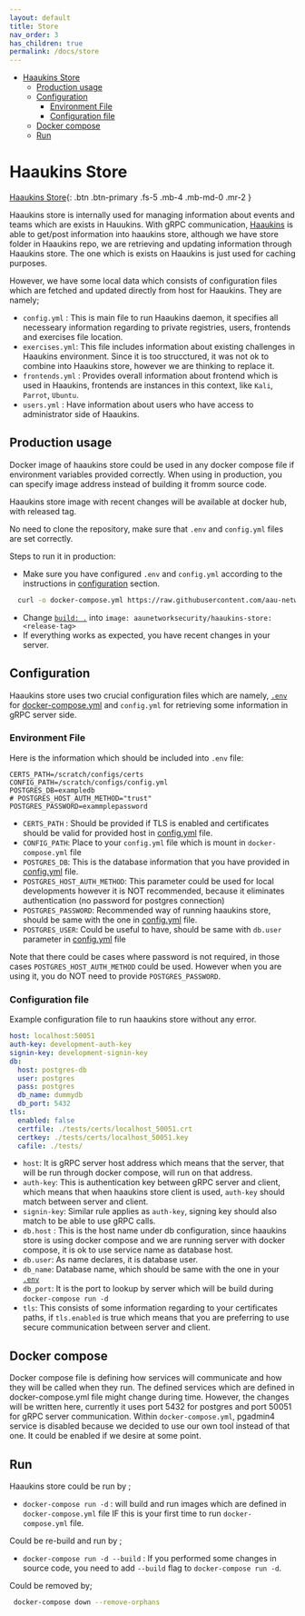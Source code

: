```yaml
---
layout: default
title: Store
nav_order: 3
has_children: true
permalink: /docs/store
---
```


- [Haaukins Store](#haaukins-store)
  - [Production usage](#production-usage)
  - [Configuration](#configuration)
    - [Environment File](#environment-file)
    - [Configuration file](#configuration-file)
  - [Docker compose](#docker-compose)
  - [Run](#run)
  
# Haaukins Store 

[Haaukins Store](https://github.com/aau-network-security/haaukins-store){: .btn .btn-primary .fs-5 .mb-4 .mb-md-0 .mr-2 } 


Haaukins store is internally used for managing information about events and teams which are exists in Hauukins. With gRPC communication, [Haaukins](https://github.com/aau-network-security/haaukins) is able to get/post information into haaukins store, although we have store folder in Haaukins repo, we are retrieving and updating information through Haaukins store. The one which is exists on Haaukins is just used for caching purposes. 

However, we have some local data which consists of configuration files which are fetched and updated directly from host for Haaukins. They are namely; 
 
- `config.yml` : This is main file to run Haaukins daemon, it specifies all necesseary information regarding to private registries, users, frontends and exercises file location. 
- `exercises.yml`: This file includes information about existing challenges in Haaukins environment. Since it is too strucctured, it was not ok to combine into Haaukins store, however we are thinking to replace it.  
- `frontends.yml` : Provides overall information about frontend which is used in Haaukins, frontends are instances in this context, like `Kali`, `Parrot`, `Ubuntu`.
- `users.yml` : Have information about users who have access to administrator side of Haaukins. 


## Production usage

Docker image of haaukins store could be used in any docker compose file if environment variables provided correctly. When using in production, you can specify image address instead of building it fromm source code. 

Haaukins store image with recent changes will be available at docker hub, with released tag. 

No need to clone the repository, make sure that `.env`  and `config.yml` files are set correctly. 

Steps to run it in production: 

 - Make sure you have configured `.env` and `config.yml` according to the instructions in [configuration](#configuration) section.
```bash 
  curl -o docker-compose.yml https://raw.githubusercontent.com/aau-network-security/haaukins-store/master/docker-compose.yml
```

 - Change [`build: .`](https://github.com/aau-network-security/haaukins-store/blob/d41b09f9aecbec5bb0d6cb687ba9bb6bb8e24378/docker-compose.yml#L7) into  `image: aaunetworksecurity/haaukins-store:<release-tag>` 
 - If everything works as expected, you have recent changes in your server. 
 
 
##  Configuration 

Haaukins store uses two crucial configuration files which are namely, [`.env`](#environment-file) for [docker-compose.yml](https://github.com/aau-network-security/haaukins-store/blob/master/docker-compose.yml) and `config.yml` for retrieving some information in gRPC server side. 


### Environment File

Here is the information which should be included into `.env` file: 

```text
CERTS_PATH=/scratch/configs/certs
CONFIG_PATH=/scratch/configs/config.yml
POSTGRES_DB=exampledb
# POSTGRES_HOST_AUTH_METHOD="trust"
POSTGRES_PASSWORD=exammplepassword

```

- `CERTS_PATH` : Should be provided if TLS is enabled  and certificates should be valid for provided host in [config.yml](#config) file. 
- `CONFIG_PATH`: Place to your `config.yml` file which is mount in `docker-compose.yml` file
- `POSTGRES_DB`: This is the database information that you have provided in [config.yml](#config) file. 
- `POSTGRES_HOST_AUTH_METHOD`: This parameter could be used for local developments however it is NOT recommended, because it eliminates authentication (no password for postgres connection)
- `POSTGRES_PASSWORD`: Recommended way of running  haaukins store, should be same with the one in [config.yml](#config) file. 
- `POSTGRES_USER`: Could be useful to have, should be same with `db.user` parameter in [config.yml](#config) file

Note that there could be cases where password is not required, in those cases `POSTGRES_HOST_AUTH_METHOD` could be used. However when you are using it, you do NOT need to provide `POSTGRES_PASSWORD`. 

### Configuration file 

Example configuration file to run haaukins store without any error. 

```yaml
host: localhost:50051
auth-key: development-auth-key
signin-key: development-signin-key
db:
  host: postgres-db 
  user: postgres
  pass: postgres
  db_name: dummydb
  db_port: 5432
tls:
  enabled: false
  certfile: ./tests/certs/localhost_50051.crt
  certkey: ./tests/certs/localhost_50051.key
  cafile: ./tests/
```

- `host`: It is gRPC server host address which means that the server, that will be run through docker compose,  will run on that address.
- `auth-key`: This is authentication key between gRPC server and client, which means that when haaukins store client is used, `auth-key` should match between server and client. 
- `signin-key`: Similar rule applies as `auth-key`, signing  key should also match to be able to use gRPC calls.
- `db.host` : This is the host name under db configuration, since haaukins store is using docker compose and we are running server with docker compose, it is ok to use service name as database host.
- `db.user`: As name declares, it is database user. 
- `db_name`: Database name, which should be same with the one in your [`.env`](#environment-file)
- `db_port`: It is the port to lookup by server which will be build during `docker-compose run -d`
- `tls`: This consists of some information regarding to your certificates paths, if `tls.enabled` is true which means that you are preferring to use secure communication between server and client. 


## Docker compose 

Docker compose file is defining how services will communicate and how they will be called when they run. The defined services which are defined in docker-compose.yml file might change during time. 
However, the changes will be written here, currently it uses port 5432 for postgres and port 50051 for gRPC server communication. 
Within `docker-compose.yml`, pgadmin4 service is disabled because we decided to use our own tool instead of that one. It could be enabled if we desire at some point. 


## Run

Haaukins store could be run by ; 

- `docker-compose run -d` : will build and run images which are defined in `docker-compose.yml` file IF this is your first time to run `docker-compose.yml` file.

Could be re-build and run by ; 

- `docker-compose run -d --build` : If you performed some changes in source code, you need to add  `--build` flag to `docker-compose run -d`. 

Could be removed by; 

 ```bash 
  docker-compose down --remove-orphans
 ```



